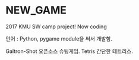 # NEW_GAME
2017 KMU SW camp project! Now coding

언어 : Python, pygame module을 써서 개발함.

Galtron-Shot 오픈소스 슈팅게임.
Tetris 간단한 테트리스.
